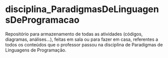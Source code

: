# disciplina_ParadigmasDeLinguagensDeProgramacao
Repositório para armazenamento de todas as atividades (códigos, diagramas, análises...), feitas em sala ou para fazer em casa, referentes a todos os conteúdos que o professor passou na disciplina de Paradigmas de Linguagens de Programação.
